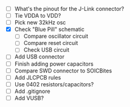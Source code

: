 - [ ] What's the pinout for the J-Link connector?
- [ ] Tie VDDA to VDD?
- [ ] Pick new 32kHz osc
- [x] Check "Blue Pill" schematic
  - [ ] Compare oscillator circuit
  - [ ] Compare reset circuit
  - [ ] Check USB circuit
- [ ] Add USB connector
- [ ] Finish adding power capacitors
- [ ] Compare SWD connector to SOICBites
- [ ] Add JLCPCB rules
- [ ] Use 0402 resistors/capacitors?
- [ ] Add .gitignore
- [ ] Add VUSB?
